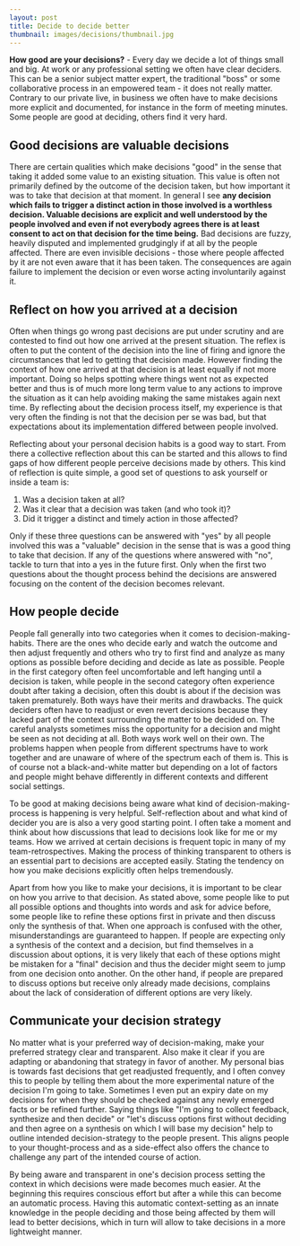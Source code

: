 ```yaml
---
layout: post
title: Decide to decide better
thumbnail: images/decisions/thumbnail.jpg
---
```


**How good are your decisions?** - Every day we decide a lot of things small and big. At work or any professional setting we often have clear deciders. This can be a senior subject matter expert, the traditional "boss" or some collaborative process in an empowered team - it does not really matter. Contrary to our private live, in business we often have to make decisions more explicit and documented, for instance in the form of meeting minutes. Some people are good at deciding, others find it very hard.

## Good decisions are valuable decisions
 
There are certain qualities which make decisions "good" in the sense that taking it added some value to an existing situation. This value is often not primarily defined by the outcome of the decision taken, but how important it was to take that decision at that moment. In general I see **any decision which fails to trigger a distinct action in those involved is a worthless decision. Valuable decisions are explicit and well understood by the people involved and even if not everybody agrees there is at least consent to act on that decision for the time being.** Bad decisions are fuzzy, heavily disputed and implemented grudgingly if at all by the people affected. There are even invisible decisions - those where people affected by it are not even aware that it has been taken. The consequences are again failure to implement the decision or even worse acting involuntarily against it.

## Reflect on how you arrived at a decision

Often when things go wrong past decisions are put under scrutiny and are contested to find out how one arrived at the present situation. The reflex is often to put the content of the decision into the line of firing and ignore the circumstances that led to getting that decision made. However finding the context of how one arrived at that decision is at least equally if not more important.
Doing so helps spotting where things went not as expected better and thus is of much more long term value to any actions to improve the situation as it can help avoiding making the same mistakes again next time. By reflecting about the decision process itself, my experience is that very often the finding is not that the decision per se was bad, but that expectations about its implementation differed between people involved. 

Reflecting about your personal decision habits is a good way to start. From there a collective reflection about this can be started and this allows to find gaps of how different people perceive decisions made by others. This kind of reflection is quite simple, a good set of questions to ask yourself or inside a team is: 

1. Was a decision taken at all? 
1. Was it clear that a decision was taken (and who took it)? 
1. Did it trigger a distinct and timely action in those affected?

Only if these three questions can be answered with "yes" by all people involved this was a "valuable" decision in the sense that is was a good thing to take that decision. If any of the questions where answered with "no", tackle to turn that into a yes in the future first.
Only when the first two questions about the thought process behind the decisions are answered focusing on the content of the decision becomes relevant. 

## How people decide

People fall generally into two categories when it comes to decision-making-habits. There are the ones who decide early and watch the outcome and then adjust frequently and others who try to first find and analyze as many options as possible before deciding and decide as late as possible. People in the first category often feel uncomfortable and left hanging until a decision is taken, while people in the second category often experience doubt after taking a decision, often this doubt is about if the decision was taken prematurely. Both ways have their merits and drawbacks. The quick deciders often have to readjust or even revert decisions because they lacked part of the context surrounding the matter to be decided on. The careful analysts sometimes miss the opportunity for a decision and might be seen as not deciding at all. Both ways work well on their own. The problems happen when people from different spectrums have to work together and are unaware of where of the spectrum each of them is. This is of course not a black-and-white matter but depending on a lot of factors and people might behave differently in different contexts and different social settings.

To be good at making decisions being aware what kind of decision-making-process is happening is very helpful. Self-reflection about and what kind of decider you are is also a very good starting point. I often take a moment and think about how discussions that lead to decisions look like for me or my teams. How we arrived at certain decisions is frequent topic in many of my team-retrospectives.  Making the process of thinking transparent to others is an essential part to decisions are accepted easily. Stating the tendency on how you make decisions explicitly often helps tremendously. 

Apart from how you like to make your decisions, it is important to be clear on how you arrive to that decision. As stated above, some people like to put all possible options and thoughts into words and ask for advice before, some people like to refine these options first in private and then discuss only the synthesis of that. When one approach is confused with the other, misunderstandings are guaranteed to happen. If people are expecting only a synthesis of the context and a decision, but find themselves in a discussion about options, it is very likely that each of these options might be mistaken for a "final" decision and thus the decider might seem to jump from one decision onto another. On the other hand, if people are prepared to discuss options but receive only already made decisions, complains about the lack of consideration of different options are very likely. 

## Communicate your decision strategy 

No matter what is your preferred way of decision-making, make your preferred strategy clear and transparent. Also make it clear if you are adapting or abandoning that strategy in favor of another. My personal bias is towards fast decisions that get readjusted frequently, and I often convey this to people by telling them about the more experimental nature of the decision I'm going to take. Sometimes I even put an expiry date on my decisions for when they should be checked against any newly emerged facts or be refined further.
Saying things like "I'm going to collect feedback, synthesize and then decide" or "let's discuss options first without deciding and then agree on a synthesis on which I will base my decision" help to outline intended decision-strategy to the people present. This aligns people to your thought-process and as a side-effect also offers the chance to challenge any part of the intended course of action. 

By being aware and transparent in one's decision process setting the context in which decisions were made becomes much easier. At the beginning this requires conscious effort but after a while this can become an automatic process. Having this automatic context-setting as an innate knowledge in the people deciding and those being affected by them will lead to better decisions, which in turn will allow to take decisions in a more lightweight manner.
 
